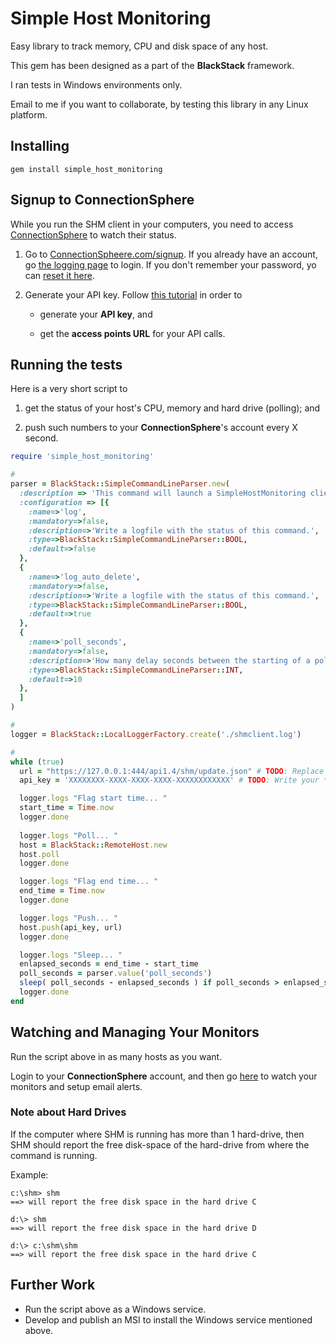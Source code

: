 # Simple Host Monitoring
Easy library to track memory, CPU and disk space of any host.

This gem has been designed as a part of the **BlackStack** framework.

I ran tests in Windows environments only.

Email to me if you want to collaborate, by testing this library in any Linux platform.

## Installing

```
gem install simple_host_monitoring
```

## Signup to **ConnectionSphere**

While you run the SHM client in your computers, you need to access [ConnectionSphere](https://connectionspheere.com/signup) to watch their status.

1. Go to [ConnectionSpheere.com/signup](https://connectionspheere.com/signup). If you already have an account, go [the logging page](https://connectionspheere.com/login) to login. If you don't remember your password, yo can [reset it here](https://connectionsphere.com/forgot).

2. Generate your API key. Follow [this tutorial](https://help.expandedventure.com/developers/getting-your-api-key) in order to 

	- generate your **API key**, and

	- get the **access points URL** for your API calls.

## Running the tests

Here is a very short script to

1. get the status of your host's CPU, memory and hard drive (polling); and

2. push such numbers to your **ConnectionSphere**'s account every X second.

```ruby
require 'simple_host_monitoring'

# 
parser = BlackStack::SimpleCommandLineParser.new(
  :description => 'This command will launch a SimpleHostMonitoring client that will push the status of the host every X seconds.', 
  :configuration => [{
    :name=>'log', 
    :mandatory=>false, 
    :description=>'Write a logfile with the status of this command.', 
    :type=>BlackStack::SimpleCommandLineParser::BOOL,
    :default=>false
  },
  {
    :name=>'log_auto_delete', 
    :mandatory=>false, 
    :description=>'Write a logfile with the status of this command.', 
    :type=>BlackStack::SimpleCommandLineParser::BOOL,
    :default=>true
  },
  {
    :name=>'poll_seconds', 
    :mandatory=>false, 
    :description=>'How many delay seconds between the starting of a poll cycle and the starting of the next one.', 
    :type=>BlackStack::SimpleCommandLineParser::INT,
    :default=>10
  },
  ]
)

# 
logger = BlackStack::LocalLoggerFactory.create('./shmclient.log')

#
while (true) 
  url = "https://127.0.0.1:444/api1.4/shm/update.json" # TODO: Replace 120.0.0.1:444 with your **access points URL**
  api_key = 'XXXXXXXX-XXXX-XXXX-XXXX-XXXXXXXXXXXX' # TODO: Write your **API key**

  logger.logs "Flag start time... "
  start_time = Time.now
  logger.done
  
  logger.logs "Poll... "
  host = BlackStack::RemoteHost.new
  host.poll
  logger.done

  logger.logs "Flag end time... "
  end_time = Time.now
  logger.done

  logger.logs "Push... "
  host.push(api_key, url) 
  logger.done

  logger.logs "Sleep... "
  enlapsed_seconds = end_time - start_time
  poll_seconds = parser.value('poll_seconds')
  sleep( poll_seconds - enlapsed_seconds ) if poll_seconds > enlapsed_seconds
  logger.done
end
```

## Watching and Managing Your Monitors

Run the script above in as many hosts as you want.

Login to your **ConnectionSphere** account, and then go [here](https://connectionsphere.com/shm/dashboard) to watch your monitors and setup email alerts.

### Note about Hard Drives

If the computer where SHM is running has more than 1 hard-drive, then SHM should report the free disk-space of the hard-drive from where the command is running.

Example:

```
c:\shm> shm
==> will report the free disk space in the hard drive C
```

```
d:\> shm
==> will report the free disk space in the hard drive D
```

```
d:\> c:\shm\shm
==> will report the free disk space in the hard drive C
```

## Further Work

* Run the script above as a Windows service.
* Develop and publish an MSI to install the Windows service mentioned above.




